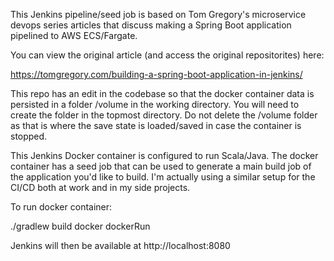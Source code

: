This Jenkins pipeline/seed job is based on Tom Gregory's microservice devops series articles that 
discuss making a Spring Boot application pipelined to AWS ECS/Fargate. 

You can view the original article (and access the original repositorites) here:

https://tomgregory.com/building-a-spring-boot-application-in-jenkins/ 

This repo has an edit in the codebase so that
the docker container data is persisted in a folder /volume in the working directory. You will need 
to create the folder in the topmost directory. Do not delete the /volume folder as that is 
where the save state is loaded/saved in case the container is stopped. 

This Jenkins Docker container is configured to run Scala/Java. The docker container has a seed job that can be used to generate a main build job of the application 
you'd like to build. I'm actually using a similar setup for the CI/CD both at work and in my side projects. 

To run docker container: 

./gradlew build docker dockerRun

Jenkins will then be available at http://localhost:8080